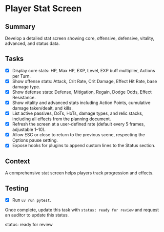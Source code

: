 # Player Stat Screen

## Summary
Develop a detailed stat screen showing core, offensive, defensive, vitality, advanced, and status data.

## Tasks
- [x] Display core stats: HP, Max HP, EXP, Level, EXP buff multiplier, Actions per Turn.
- [x] Show offense stats: Attack, Crit Rate, Crit Damage, Effect Hit Rate, base damage type.
- [x] Show defense stats: Defense, Mitigation, Regain, Dodge Odds, Effect Resistance.
- [x] Show vitality and advanced stats including Action Points, cumulative damage taken/dealt, and kills.
- [x] List active passives, DoTs, HoTs, damage types, and relic stacks, including all effects from the planning document.
- [x] Refresh the screen at a user-defined rate (default every 5 frames, adjustable 1–10).
- [x] Allow ESC or close to return to the previous scene, respecting the Options pause setting.
- [x] Expose hooks for plugins to append custom lines to the Status section.

## Context
A comprehensive stat screen helps players track progression and effects.

## Testing
- [x] Run `uv run pytest`.

Once complete, update this task with `status: ready for review` and request an auditor to update this status.

status: ready for review
